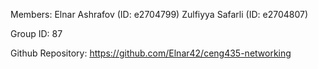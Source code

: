 Members:
Elnar Ashrafov (ID: e2704799)
Zulfiyya Safarli (ID: e2704807)

Group ID: 87

Github Repository: https://github.com/Elnar42/ceng435-networking 